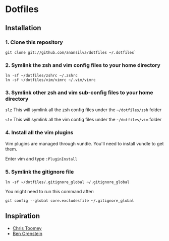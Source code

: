 Dotfiles
=======

Installation
------------

### 1. Clone this repository
```
git clone git://github.com/anansilva/dotfiles ~/.dotfiles`
```

### 2. Symlink the zsh and vim config files to your home directory

```
ln -sf ~/dotfiles/zshrc ~/.zshrc
ln -sf ~/dotfiles/vim/vimrc ~/.vim/vimrc
```

### 3. Symlink other zsh and vim sub-config files to your home directory

`slz` This will symlink all the zsh config files under the `~/dotfiles/zsh`
folder

`slv` This will symlink all the vim config files under the `~/dotfiles/vim` folder

### 4. Install all the vim plugins
Vim plugins are managed through vundle. You'll need to install vundle to get them.

Enter vim and type `:PluginInstall`

### 5. Symlink the gitignore file
```
ln -sf ~/dotfiles/.gitignore_global ~/.gitignore_global
```

You might need to run this command after:

```
git config --global core.excludesfile ~/.gitignore_global
```

Inspiration
-----------

- [Chris Toomey](https://github.com/christoomey/dotfiles)
- [Ben Orenstein](https://github.com/r00k/dotfiles)
